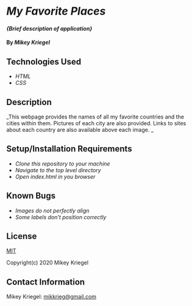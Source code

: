 # _My Favorite Places_

#### _{Brief description of application}_

#### By _**Mikey Kriegel**_

## Technologies Used

* _HTML_
* _CSS_

## Description

_This webpage provides the names of all my favorite countries and the cities within them. Pictures of each
city are also provided. Links to sites about each country are also available above each image. _

## Setup/Installation Requirements

* _Clone this repository to your machine_
* _Navigate to the top level directory_
* _Open index.html in you browser_

## Known Bugs

* _Images do not perfectly align_
* _Some labels don't position correctly_

## License

[MIT](https://opensource.org/licenses/MIT)

Copyright(c) 2020 Mikey Kriegel

## Contact Information

Mikey Kriegel: mikkrieg@gmail.com
